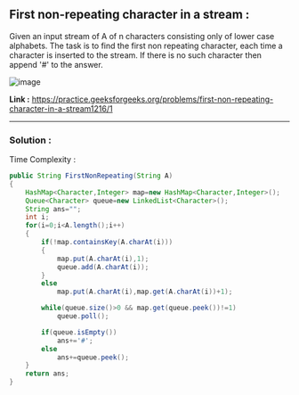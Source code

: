 ## First non-repeating character in a stream :
Given an input stream of A of n characters consisting only of lower case alphabets. The task is to find the first non repeating character, each time a character is inserted to the stream. If there is no such character then append '#' to the answer.

![image](https://user-images.githubusercontent.com/23376002/158156346-71a3efe0-3c7e-48f9-9330-0b680b109103.png)

**Link :** https://practice.geeksforgeeks.org/problems/first-non-repeating-character-in-a-stream1216/1


------------------------------------------------------------------------------------------------------------------------------------------------------------


### Solution :

Time Complexity :


```java
public String FirstNonRepeating(String A)
{
    HashMap<Character,Integer> map=new HashMap<Character,Integer>();
    Queue<Character> queue=new LinkedList<Character>();
    String ans="";
    int i;
    for(i=0;i<A.length();i++)
    {
        if(!map.containsKey(A.charAt(i)))
        {
            map.put(A.charAt(i),1);
            queue.add(A.charAt(i));
        }
        else
            map.put(A.charAt(i),map.get(A.charAt(i))+1);

        while(queue.size()>0 && map.get(queue.peek())!=1)
            queue.poll();

        if(queue.isEmpty())
            ans+='#';
        else
            ans+=queue.peek();
    }
    return ans;
}
```


